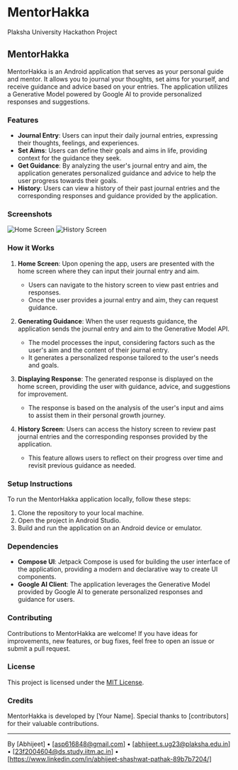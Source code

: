 # MentorHakka
 Plaksha University Hackathon Project
## MentorHakka

MentorHakka is an Android application that serves as your personal guide and mentor. It allows you to journal your thoughts, set aims for yourself, and receive guidance and advice based on your entries. The application utilizes a Generative Model powered by Google AI to provide personalized responses and suggestions.

### Features

- **Journal Entry**: Users can input their daily journal entries, expressing their thoughts, feelings, and experiences.
- **Set Aims**: Users can define their goals and aims in life, providing context for the guidance they seek.
- **Get Guidance**: By analyzing the user's journal entry and aim, the application generates personalized guidance and advice to help the user progress towards their goals.
- **History**: Users can view a history of their past journal entries and the corresponding responses and guidance provided by the application.

### Screenshots

![Home Screen](/screenshots/home_screen.png)
![History Screen](/screenshots/history_screen.png)

### How it Works

1. **Home Screen**: Upon opening the app, users are presented with the home screen where they can input their journal entry and aim.
   - Users can navigate to the history screen to view past entries and responses.
   - Once the user provides a journal entry and aim, they can request guidance.

2. **Generating Guidance**: When the user requests guidance, the application sends the journal entry and aim to the Generative Model API.
   - The model processes the input, considering factors such as the user's aim and the content of their journal entry.
   - It generates a personalized response tailored to the user's needs and goals.

3. **Displaying Response**: The generated response is displayed on the home screen, providing the user with guidance, advice, and suggestions for improvement.
   - The response is based on the analysis of the user's input and aims to assist them in their personal growth journey.

4. **History Screen**: Users can access the history screen to review past journal entries and the corresponding responses provided by the application.
   - This feature allows users to reflect on their progress over time and revisit previous guidance as needed.

### Setup Instructions

To run the MentorHakka application locally, follow these steps:

1. Clone the repository to your local machine.
2. Open the project in Android Studio.
3. Build and run the application on an Android device or emulator.

### Dependencies

- **Compose UI**: Jetpack Compose is used for building the user interface of the application, providing a modern and declarative way to create UI components.
- **Google AI Client**: The application leverages the Generative Model provided by Google AI to generate personalized responses and guidance for users.

### Contributing

Contributions to MentorHakka are welcome! If you have ideas for improvements, new features, or bug fixes, feel free to open an issue or submit a pull request.

### License

This project is licensed under the [MIT License](LICENSE.md).

### Credits

MentorHakka is developed by [Your Name]. Special thanks to [contributors] for their valuable contributions.

---

By [Abhijeet] • [asp616848@gmail.com] • [abhijeet.s.ug23@plaksha.edu.in] • [23f2004604@ds.study.iitm.ac.in] • [https://www.linkedin.com/in/abhijeet-shashwat-pathak-89b7b7204/]
